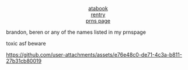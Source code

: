 <p align="center"></p>

<p align="center">
  <a href="https://brandonworks.atabook.org/">atabook</a><br>
  <a href="https://rentry.co/brandonsworks">rentry</a><br>
  <a href="https://en.pronouns.page/@brandonsworks">prns page</a>
</p>

brandon, beren or any of the names listed in my prnspage

toxic asf beware

https://github.com/user-attachments/assets/e76e48c0-de71-4c3a-b811-27b31cb80019

